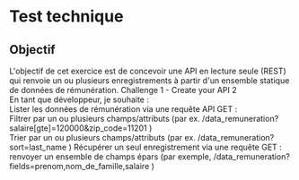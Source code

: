 <h1>Test technique </h1>

<h2>Objectif</h2>
L'objectif de cet exercice est de concevoir une API en lecture seule (REST) qui renvoie
un ou plusieurs enregistrements à partir d'un ensemble statique de données de
rémunération.
Challenge 1 - Create your API 2</br>
En tant que développeur, je souhaite :</br>
Lister les données de rémunération via une requête API GET :</br>
Filtrer par un ou plusieurs champs/attributs (par ex. /data_remuneration?</br>
salaire[gte]=120000&zip_code=11201 )</br>
Trier par un ou plusieurs champs/attributs (par ex. /data_remuneration?</br>
sort=last_name )
Récupérer un seul enregistrement via une requête GET :</br>
renvoyer un ensemble de champs épars (par exemple, /data_remuneration?</br>
fields=prenom,nom_de_famille,salaire )</br>
